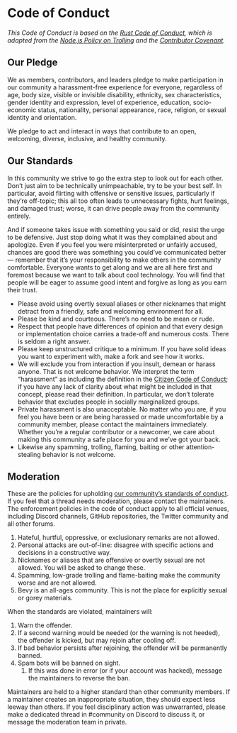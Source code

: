 # Code of Conduct

_This Code of Conduct is based on the [Rust Code of Conduct](https://www.rust-lang.org/policies/code-of-conduct), which is adapted from the [Node.js Policy on Trolling](http://blog.izs.me/post/30036893703/policy-on-trolling) and the [Contributor Covenant](https://www.contributor-covenant.org)._

## Our Pledge

We as members, contributors, and leaders pledge to make participation in our community a harassment-free experience for everyone, regardless of age, body size, visible or invisible disability, ethnicity, sex characteristics, gender identity and expression, level of experience, education, socio-economic status, nationality, personal appearance, race, religion, or sexual identity and orientation.

We pledge to act and interact in ways that contribute to an open, welcoming, diverse, inclusive, and healthy community.

## Our Standards

In this community we strive to go the extra step to look out for each other. Don’t just aim to be technically unimpeachable, try to be your best self. In particular, avoid flirting with offensive or sensitive issues, particularly if they’re off-topic; this all too often leads to unnecessary fights, hurt feelings, and damaged trust; worse, it can drive people away from the community entirely.

And if someone takes issue with something you said or did, resist the urge to be defensive. Just stop doing what it was they complained about and apologize. Even if you feel you were misinterpreted or unfairly accused, chances are good there was something you could’ve communicated better — remember that it’s your responsibility to make others in the community comfortable. Everyone wants to get along and we are all here first and foremost because we want to talk about cool technology. You will find that people will be eager to assume good intent and forgive as long as you earn their trust.

* Please avoid using overtly sexual aliases or other nicknames that might detract from a friendly, safe and welcoming environment for all.
* Please be kind and courteous. There’s no need to be mean or rude.
* Respect that people have differences of opinion and that every design or implementation choice carries a trade-off and numerous costs. There is seldom a right answer.
* Please keep unstructured critique to a minimum. If you have solid ideas you want to experiment with, make a fork and see how it works.
* We will exclude you from interaction if you insult, demean or harass anyone. That is not welcome behavior. We interpret the term “harassment” as including the definition in the [Citizen Code of Conduct](https://github.com/stumpsyn/policies/blob/master/citizen_code_of_conduct.md); if you have any lack of clarity about what might be included in that concept, please read their definition. In particular, we don’t tolerate behavior that excludes people in socially marginalized groups.
* Private harassment is also unacceptable. No matter who you are, if you feel you have been or are being harassed or made uncomfortable by a community member, please contact the maintainers immediately. Whether you’re a regular contributor or a newcomer, we care about making this community a safe place for you and we’ve got your back.
* Likewise any spamming, trolling, flaming, baiting or other attention-stealing behavior is not welcome.

## Moderation

These are the policies for upholding [our community’s standards of conduct](#our-standards). If you feel that a thread needs moderation, please contact the maintainers.
The enforcement policies in the code of conduct apply to all official venues, including Discord channels, GitHub repositories, the Twitter community and all other forums.

1. Hateful, hurtful, oppressive, or exclusionary remarks are not allowed.
2. Personal attacks are out-of-line: disagree with specific actions and decisions in a constructive way.
3. Nicknames or aliases that are offensive or overtly sexual are not allowed. You will be asked to change these.
4. Spamming, low-grade trolling and flame-baiting make the community worse and are not allowed.
5. Bevy is an all-ages community. This is not the place for explicitly sexual or gorey materials.

When the standards are violated, maintainers will:

1. Warn the offender.
2. If a second warning would be needed (or the warning is not heeded), the offender is kicked, but may rejoin after cooling off.
3. If bad behavior persists after rejoining, the offender will be permanently banned.
4. Spam bots will be banned on sight.
   1. If this was done in error (or if your account was hacked), message the maintainers to reverse the ban.

Maintainers are held to a higher standard than other community members. If a maintainer creates an inappropriate situation, they should expect less leeway than others.
If you feel disciplinary action was unwarranted, please make a dedicated thread in #community on Discord to discuss it, or message the moderation team in private.
